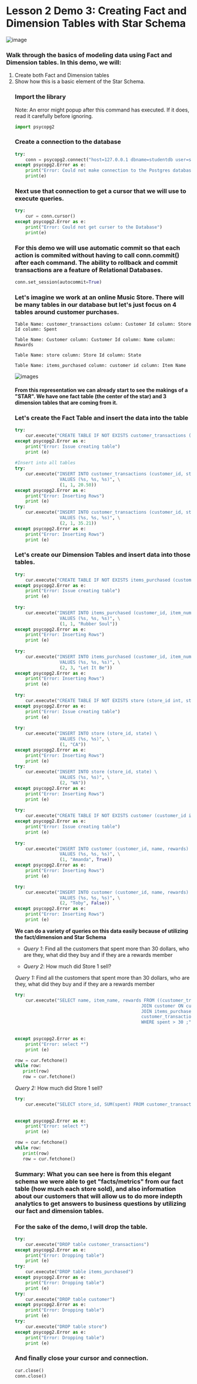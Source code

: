 
# Lesson 2 Demo 3: Creating Fact and Dimension Tables with Star Schema

![image](/Users/sampatbudankayala/PycharmProjects/Data_engineering/01_Data_Modeling/02_Relational_Data_Models/ipynbFiles/images/postgresSQLlogo.png)
### Walk through the basics of modeling data using Fact and Dimension tables.  In this demo, we will:<br>
<ol><li>Create both Fact and Dimension tables<li>Show how this is a basic element of the Star Schema.

### Import the library 
Note: An error might popup after this command has executed. If it does, read it carefully before ignoring. 


```python
import psycopg2
```

### Create a connection to the database


```python
try: 
    conn = psycopg2.connect("host=127.0.0.1 dbname=studentdb user=student password=student")
except psycopg2.Error as e: 
    print("Error: Could not make connection to the Postgres database")
    print(e)
```

### Next use that connection to get a cursor that we will use to execute queries.


```python
try: 
    cur = conn.cursor()
except psycopg2.Error as e: 
    print("Error: Could not get curser to the Database")
    print(e)
```

### For this demo we will use automatic commit so that each action is commited without having to call conn.commit() after each command. The ability to rollback and commit transactions are a feature of Relational Databases. 


```python
conn.set_session(autocommit=True)
```

### Let's imagine we work at an online Music Store. There will be many tables in our database but let's just focus on 4 tables around customer purchases. 

`Table Name: customer_transactions
column: Customer Id
column: Store Id
column: Spent`

`Table Name: Customer
column: Customer Id
column: Name
column: Rewards`

`Table Name: store
column: Store Id
column: State`

`Table Name: items_purchased
column: customer id
column: Item Name`

![images](/Users/sampatbudankayala/PycharmProjects/Data_engineering/01_Data_Modeling/02_Relational_Data_Models/ipynbFiles/images/starSchema.png)


#### From this representation we can already start to see the makings of a "STAR". We have one fact table (the center of the star) and 3  dimension tables that are coming from it.

### Let's create the Fact Table and insert the data into the table


```python
try: 
    cur.execute("CREATE TABLE IF NOT EXISTS customer_transactions (customer_id int, store_id int, spent numeric);")
except psycopg2.Error as e: 
    print("Error: Issue creating table")
    print (e)
    
#Insert into all tables 
try: 
    cur.execute("INSERT INTO customer_transactions (customer_id, store_id, spent) \
                 VALUES (%s, %s, %s)", \
                 (1, 1, 20.50))
except psycopg2.Error as e: 
    print("Error: Inserting Rows")
    print (e)
try: 
    cur.execute("INSERT INTO customer_transactions (customer_id, store_id, spent) \
                 VALUES (%s, %s, %s)", \
                 (2, 1, 35.21))
except psycopg2.Error as e: 
    print("Error: Inserting Rows")
    print (e)

```

### Let's create our Dimension Tables and insert data into those tables.


```python
try: 
    cur.execute("CREATE TABLE IF NOT EXISTS items_purchased (customer_id int, item_number int, item_name varchar);")
except psycopg2.Error as e: 
    print("Error: Issue creating table")
    print (e)
    
try: 
    cur.execute("INSERT INTO items_purchased (customer_id, item_number, item_name) \
                 VALUES (%s, %s, %s)", \
                 (1, 1, "Rubber Soul"))
except psycopg2.Error as e: 
    print("Error: Inserting Rows")
    print (e)
    
try: 
    cur.execute("INSERT INTO items_purchased (customer_id, item_number, item_name) \
                 VALUES (%s, %s, %s)", \
                 (2, 3, "Let It Be"))
except psycopg2.Error as e: 
    print("Error: Inserting Rows")
    print (e)
    
try: 
    cur.execute("CREATE TABLE IF NOT EXISTS store (store_id int, state varchar);")
except psycopg2.Error as e: 
    print("Error: Issue creating table")
    print (e)
    
try: 
    cur.execute("INSERT INTO store (store_id, state) \
                 VALUES (%s, %s)", \
                 (1, "CA"))
except psycopg2.Error as e: 
    print("Error: Inserting Rows")
    print (e)
try: 
    cur.execute("INSERT INTO store (store_id, state) \
                 VALUES (%s, %s)", \
                 (2, "WA"))
except psycopg2.Error as e: 
    print("Error: Inserting Rows")
    print (e)
    
try: 
    cur.execute("CREATE TABLE IF NOT EXISTS customer (customer_id int, name varchar, rewards boolean);")
except psycopg2.Error as e: 
    print("Error: Issue creating table")
    print (e)
    
try: 
    cur.execute("INSERT INTO customer (customer_id, name, rewards) \
                 VALUES (%s, %s, %s)", \
                 (1, "Amanda", True))
except psycopg2.Error as e: 
    print("Error: Inserting Rows")
    print (e)

try: 
    cur.execute("INSERT INTO customer (customer_id, name, rewards) \
                 VALUES (%s, %s, %s)", \
                 (2, "Toby", False))
except psycopg2.Error as e: 
    print("Error: Inserting Rows")
    print (e)
```

**We can do a variety of queries on this data easily because of utilizing the fact/dimension and Star Schema**

* _Query 1_: Find all the customers that spent more than 30 dollars, who are they, what did they buy and if they are a rewards member

* _Query 2_: How much did Store 1 sell?

_Query 1:_  Find all the customers that spent more than 30 dollars, who are they, what did they buy and if they are a rewards member


```python
try: 
    cur.execute("SELECT name, item_name, rewards FROM ((customer_transactions \
                                                JOIN customer ON customer.customer_id=customer_transactions.customer_id)\
                                                JOIN items_purchased ON \
                                                customer_transactions.customer_id=items_purchased.customer_id)\
                                                WHERE spent > 30 ;")
    
    
except psycopg2.Error as e: 
    print("Error: select *")
    print (e)

row = cur.fetchone()
while row:
   print(row)
   row = cur.fetchone()
```

_Query 2:_ How much did Store 1 sell?


```python
try: 
    cur.execute("SELECT store_id, SUM(spent) FROM customer_transactions GROUP BY store_id;")
    
    
except psycopg2.Error as e: 
    print("Error: select *")
    print (e)

row = cur.fetchone()
while row:
   print(row)
   row = cur.fetchone()
```

### Summary: What you can see here is from this elegant schema we were able to get "facts/metrics" from our fact table (how much each store sold), and also information about our customers that will allow us to do more indepth analytics to get answers to business questions by utilizing our fact and dimension tables. 

### For the sake of the demo, I will drop the table. 


```python
try: 
    cur.execute("DROP table customer_transactions")
except psycopg2.Error as e: 
    print("Error: Dropping table")
    print (e)
try: 
    cur.execute("DROP table items_purchased")
except psycopg2.Error as e: 
    print("Error: Dropping table")
    print (e)
try: 
    cur.execute("DROP table customer")
except psycopg2.Error as e: 
    print("Error: Dropping table")
    print (e)
try: 
    cur.execute("DROP table store")
except psycopg2.Error as e: 
    print("Error: Dropping table")
    print (e)
```

### And finally close your cursor and connection. 


```python
cur.close()
conn.close()
```


```python

```
